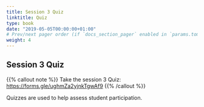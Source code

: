 ```yaml
---
title: Session 3 Quiz
linktitle: Quiz
type: book
date: "2019-05-05T00:00:00+01:00"
# Prev/next pager order (if `docs_section_pager` enabled in `params.toml`)
weight: 4
---
```


## Session 3 Quiz


{{% callout note %}}
Take the session 3 Quiz: https://forms.gle/ughmZa2yjnkTgwAf9
{{% /callout %}}

Quizzes are used to help assess student participation.